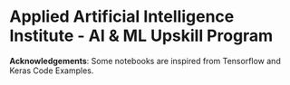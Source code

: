 # Applied Artificial Intelligence Institute - AI & ML Upskill Program

**Acknowledgements**: Some notebooks are inspired from Tensorflow and Keras Code Examples.

